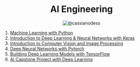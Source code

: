 <h1 align="center">
    AI Engineering
</h1>

<p align="center">
 <img src="https://img.shields.io/static/v1?label=LinkedIn&message=https://www.linkedin.com/in/cassianodess/&color=8257E5&labelColor=000000" alt="@cassianodess" />
</p>

1. [Machine Learning with Python](./machine_learning/)
1. [Introduction to Deep Learning & Neural Networks with Keras](./deep_learning/)
1. [Introduction to Computer Vision and Image Processing]()
1. [Deep Neural Networks with Pytorch]()
1. [Building Deep Learning Models with TensorFlow]()
1. [AI Capstone Project with Deep Learning]()

